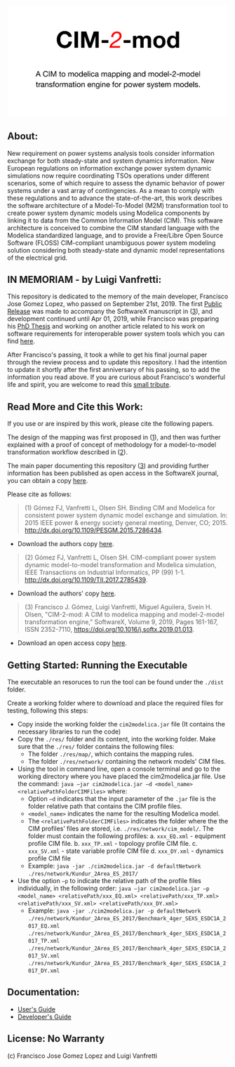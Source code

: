 ![alt text](https://github.com/ALSETLab/cim2modelica/blob/master/docs/img/CIM2mod_logo.png)
## About:
New requirement on power systems analysis tools consider information exchange for both steady-state and system dynamics information. New European regulations on information exchange power system dynamic simulations now require coordinating TSOs operations under different scenarios, some of which require to assess the dynamic behavior of power systems under a vast array of contingencies. As a mean to comply with these regulations and to advance the state-of-the-art, this work describes the software architecture of a Model-To-Model (M2M) transformation tool to create power system dynamic models using Modelica components by linking it to data from the Common Information Model (CIM). This software architecture is conceived to combine the CIM standard language with the Modelica standardized language, and to provide a Free/Libre Open Source Software (FLOSS) CIM-compliant unambiguous power system modeling solution considering both steady-state and dynamic model representations of the electrical grid.

## IN MEMORIAM - by Luigi Vanfretti:
This repository is dedicated to the memory of the main developer, Francisco Jose Gomez Lopez, who passed on September 21st, 2019. The first [Public Release](https://github.com/ALSETLab/cim2modelica/releases/tag/1.0) was made to accompany the SoftwareX manuscript in ([3](https://doi.org/10.1016/j.softx.2019.01.013)), and development continued until Apr 01, 2019, while Francisco was preparing his [PhD Thesis](https://ecse.rpi.edu/~vanfrl/documents/phdthesis/2019_Francisco_PhD_Thesis.pdf) and working on another article related to his work on software requirements for interoperable power system tools which you can find [here](https://ecse.rpi.edu/~vanfrl/documents/publications/journal/J072_Fco_SWReq_MnS4CPS.pdf).

After Francisco's passing, it took a while to get his final journal paper through the review process and to update this repository. I had the intention to update it shortly after the first anniversary of his passing, so to add the information you read above. If you are curious about Francisco's wonderful life and spirit, you are welcome to read this [small tribute](https://ecse.rpi.edu/~vanfrl/documents/other/2019_10_10_FranciscoJoseLopezGomez_In-Memoriam.pdf).

## Read More and Cite this Work:
If you use or are inspired by this work, please cite the following papers.

The design of the mapping was first proposed in ([1](https://ieeexplore.ieee.org/document/8231176)), and then was further explained with a proof of concept of methodology for a model-to-model transformation workflow described in ([2](http://dx.doi.org/10.1109/PESGM.2015.7286434)).

The main paper documenting this repository ([3](https://doi.org/10.1016/j.softx.2019.01.013)) and providing further information has been published as open access in the SoftwareX journal, you can obtain a copy [here](http://www.sciencedirect.com/science/article/pii/S2352711018300554).

Please cite as follows:
> (1) Gómez FJ, Vanfretti L, Olsen SH. Binding CIM and Modelica for consistent power system dynamic model exchange and simulation. In: 2015 IEEE power & energy society general meeting, Denver, CO; 2015. http://dx.doi.org/10.1109/PESGM.2015.7286434.
  - Download the authors copy [here](https://www.researchgate.net/publication/304604502_Binding_CIM_and_modelica_for_consistent_power_system_dynamic_model_exchange_and_simulation).

> (2) Gómez FJ, Vanfretti L, Olsen SH. CIM-compliant power system dynamic model-to-model transformation and Modelica simulation, IEEE Transactions on Industrial Informatics, PP (99) 1-1. http://dx.doi.org/10.1109/TII.2017.2785439.
  - Download the authors' copy [here](https://ecse.rpi.edu/~vanfrl/documents/publications/journal/J053_CIM2Modelica_Theory.pdf).
  
> (3) Francisco J. Gómez, Luigi Vanfretti, Miguel Aguilera, Svein H. Olsen, "CIM-2-mod: A CIM to modelica mapping and model-2-model transformation engine," SoftwareX, Volume 9, 2019, Pages 161-167, ISSN 2352-7110, https://doi.org/10.1016/j.softx.2019.01.013.
  - Download an open access copy [here](http://www.sciencedirect.com/science/article/pii/S2352711018300554).

## Getting Started: Running the Executable
The executable an resoruces to run the tool can be found under the `./dist` folder.

Create a working folder where to download and place the required files for testing, following this steps:
  - Copy inside the working folder the `cim2modelica.jar` file (It contains the necessary libraries to run the code)
  - Copy the `./res/` folder and its content, into the working folder. Make sure that the `./res/` folder contains the following files: 
    - The folder `./res/map/`, which contains the mapping rules. 
    - The folder `./res/network/` containing the network models' CIM files.
  - Using the tool in command line, open a console terminal and go to the working directory where you have placed the cim2modelica.jar file. Use the command: `java –jar cim2modelica.jar –d <model_name> <relativePathFolderCIMFiles>` where:
      - Option `–d` indicates that the input parameter of the `.jar` file is the folder relative path that contains the CIM profile files.
      - `<model_name>` indicates the name for the resulting Modelica model.
      - The `<relativePathFolderCIMFiles>` indicates the folder where the the CIM profiles’ files are stored, i.e. `./res/network/cim_model/`. The folder must contain the following profiles:
	a. `xxx_EQ.xml` - equipment profile CIM file.
	b. `xxx_TP.xml` - topology profile CIM file.
	c. `xxx_SV.xml` - state variable profile CIM file
	d. `xxx_DY.xml` - dynamics profile CIM file
      - Example: `java -jar ./cim2modelica.jar -d defaultNetwork ./res/network/Kundur_2Area_ES_2017/`
  - Use the option `–p` to indicate the relative path of the profile files individually, in the following order: `java –jar cim2modelica.jar –p <model_name> <relativePath/xxx_EQ.xml> <relativePath/xxx_TP.xml> <relativePath/xxx_SV.xml> <relativePath/xxx_DY.xml>`
    - Example: `java -jar ./cim2modelica.jar -p defaultNetwork ./res/network/Kundur_2Area_ES_2017/Benchmark_4ger_SEXS_ESDC1A_2017_EQ.xml ./res/network/Kundur_2Area_ES_2017/Benchmark_4ger_SEXS_ESDC1A_2017_TP.xml ./res/network/Kundur_2Area_ES_2017/Benchmark_4ger_SEXS_ESDC1A_2017_SV.xml ./res/network/Kundur_2Area_ES_2017/Benchmark_4ger_SEXS_ESDC1A_2017_DY.xml`

## Documentation:
  - [User's Guide](https://github.com/ALSETLab/cim2modelica/blob/master/docs/users_guide.md)
  - [Developer's Guide](https://github.com/ALSETLab/cim2modelica/blob/master/docs/developers_guide.md)

## License: No Warranty
(c) Francisco Jose Gomez Lopez and Luigi Vanfretti

